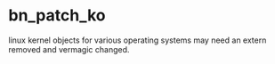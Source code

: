 # bn_patch_ko
linux kernel objects for various operating systems may need an extern removed and vermagic changed.
